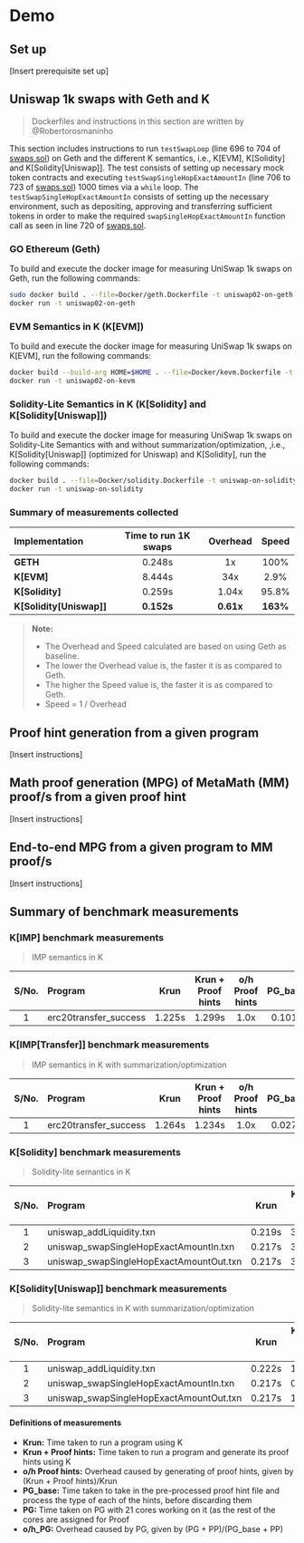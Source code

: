 # Demo

## Set up

[Insert prerequisite set up]

## Uniswap 1k swaps with Geth and K
> Dockerfiles and instructions in this section are written by @Robertorosmaninho

This section includes instructions to run `testSwapLoop` (line 696 to 704 of [swaps.sol](../src/swaps.sol)) on Geth and
the different K semantics, i.e., K[EVM], K[Solidity] and K[Solidity[Uniswap]]. The test consists of setting up necessary 
mock token contracts and executing `testSwapSingleHopExactAmountIn` (line 706 to 723 of [swaps.sol](../src/swaps.sol)) 
1000 times via a `while` loop. The `testSwapSingleHopExactAmountIn` consists of setting up the necessary environment,
such as depositing, approving and transferring sufficient tokens in order to make the required `swapSingleHopExactAmountIn`
function call as seen in line 720 of [swaps.sol](../src/swaps.sol).

### GO Ethereum (Geth)

To build and execute the docker image for measuring UniSwap 1k swaps on Geth, run the following commands:
```bash
sudo docker build . --file=Docker/geth.Dockerfile -t uniswap02-on-geth
docker run -t uniswap02-on-geth
```

### EVM Semantics in K (K[EVM])

To build and execute the docker image for measuring UniSwap 1k swaps on K[EVM], run the following commands:
```bash
docker build --build-arg HOME=$HOME . --file=Docker/kevm.Dockerfile -t uniswap02-on-kevm
docker run -t uniswap02-on-kevm
```
### Solidity-Lite Semantics in K (K[Solidity] and K[Solidity[Uniswap]])

To build and execute the docker image for measuring UniSwap 1k swaps on Solidity-Lite Semantics with and without summarization/optimization, 
,i.e., K[Solidity[Uniswap]] (optimized for Uniswap) and K[Solidity], run the following commands:
```bash
docker build . --file=Docker/solidity.Dockerfile -t uniswap-on-solidity
docker run -t uniswap-on-solidity
```

### Summary of measurements collected

| Implementation | Time to run 1K swaps | Overhead | Speed |
| :- | :-: | :-: | :-: |
| **GETH** | 0.248s | 1x | 100% |
| **K[EVM]** | 8.444s | 34x | 2.9% |
| **K[Solidity]** | 0.259s | 1.04x | 95.8% |
| **K[Solidity[Uniswap]]** | **0.152s** | **0.61x** | **163%** |

> **Note:**
> - The Overhead and Speed calculated are based on using Geth as baseline.
> - The lower the Overhead value is, the faster it is as compared to Geth.
> - The higher the Speed value is, the faster it is as compared to Geth.
> - Speed = 1 / Overhead

## Proof hint generation from a given program

[Insert instructions]

## Math proof generation (MPG) of MetaMath (MM) proof/s from a given proof hint

[Insert instructions]

## End-to-end MPG from a given program to MM proof/s

[Insert instructions]

## Summary of benchmark measurements

### K[IMP] benchmark measurements
> IMP semantics in K

| S/No. | Program | Krun | Krun + Proof hints | o/h Proof hints | PG_base | PG | o/h_PG |
| :-: | :- | :-: | :-: | :-: | :-: | :-: | :-: |
| 1 | erc20transfer_success | 1.225s | 1.299s | 1.0x | 0.101s | 1.560s | 6.0x |  


### K[IMP[Transfer]] benchmark measurements
> IMP semantics in K with summarization/optimization

| S/No. | Program | Krun | Krun + Proof hints | o/h Proof hints | PG_base | PG | o/h_PG |
| :-: | :- | :-: | :-: | :-: | :-: | :-: | :-: |
| 1 | erc20transfer_success | 1.264s | 1.234s | 1.0x | 0.027s | 0.987s | 10.2x | 


### K[Solidity] benchmark measurements
> Solidity-lite semantics in K

| S/No. | Program | Krun | Krun + Proof hints | o/h Proof hints | PG_base | PG | o/h_PG |
| :-: | :- | :-: | :-: | :-: | :-: | :-: | :-: |
| 1 | uniswap_addLiquidity.txn | 0.219s | 3.482s | 15.8x | 2898.241s | _TBC_ | _TBC_ |  
| 2 | uniswap_swapSingleHopExactAmountIn.txn | 0.217s | 3.058s | 14.0x | 2590.308s | 3313.402s | 1.3x | 
| 3 | uniswap_swapSingleHopExactAmountOut.txn | 0.217s | 3.131s | 14.4x | 2769.396s | _TBC_ | _TBC_ | 


### K[Solidity[Uniswap]] benchmark measurements
> Solidity-lite semantics in K with summarization/optimization

| S/No. | Program | Krun | Krun + Proof hints | o/h Proof hints | PG_base | PG | o/h_PG |
| :-: | :- | :-: | :-: | :-: | :-: | :-: | :-: |
| 1 | uniswap_addLiquidity.txn | 0.222s | 1.440s | 6.4x | 1554.702s | 1452.360s | 0.9x | 
| 2 | uniswap_swapSingleHopExactAmountIn.txn | 0.217s | 0.973s | 4.4x | 729.427s | 1520.758s | 2.1x | 
| 3 | uniswap_swapSingleHopExactAmountOut.txn | 0.217s | 1.209s | 5.5x | 1068.381s | 1678.967s | 1.6x |  


#### Definitions of measurements

- **Krun:** Time taken to run a program using K
- **Krun + Proof hints:** Time taken to run a program and generate its proof hints using K
- **o/h Proof hints:** Overhead caused by generating of proof hints, given by (Krun + Proof hints)/Krun
- **PG_base:** Time taken to take in the pre-processed proof hint file and process the type of each of the hints, before discarding them
- **PG:** Time taken on PG with 21 cores working on it (as the rest of the cores are assigned for Proof 
- **o/h_PG:** Overhead caused by PG, given by (PG + PP)/(PG_base + PP)
